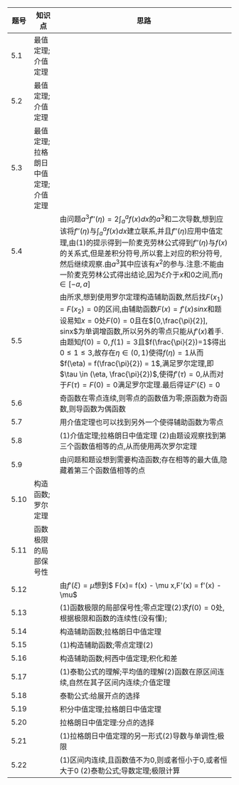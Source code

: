| 题号  | 知识点               |  思路    |
| ---- | ---------------------------------- | ---- |
| 5.1  | 最值定理;介值定理                  |      |
| 5.2  | 最值定理;介值定理                  |      |
| 5.3  | 最值定理;拉格朗日中值定理;介值定理 |      |
| 5.4  |  | 由问题$a^3f''(\eta) = 2\int_a^af(x)dx$的$a^3$和二次导数,想到应该将$f''(\eta)$与$\int_a^af(x)dx$建立联系,并且$f''(\eta)$应用中值定理,由(1)的提示得到一阶麦克劳林公式得到$f''(\eta)$与$f(x)$的关系式,但是差积分符号,所以套上对应的积分符号,然后继续观察.由$a^3$其中应该有$x^2$的参与.注意:不能由一阶麦克劳林公式得出结论,因为$\xi$介于$x$和$0$之间,而$\eta \in [-a,a]$ |
| 5.5 |  | 由所求,想到使用罗尔定理构造辅助函数,然后找$F(x_1)=F(x_2)=0$的区间,由辅助函数$F(x)=f'(x)sinx$和题设易知$x = 0$处$F(0) = 0$且在$[0,\frac{\pi}{2}], sinx$为单调增函数,所以另外的零点只能从$f'(x)$着手.由题知$f(0)=0,f(1)=3$且$f(\frac{\pi}{2})=1$得出$0 \leqslant 1 \leqslant 3$,故存在$\eta \in (0,1)$使得$f(\eta) = 1$从而$f(\eta) = f(\frac{\pi}{2}) = 1$,满足罗尔定理,即$\tau \in (\eta, \frac{\pi}{2})$,使得$f'(\tau) = 0$,从而对于$F(\tau) = F(0) = 0$满足罗尔定理.最后得证$F'(\xi) = 0$ |
| 5.6 |  | 奇函数在零点连续,则零点的函数值为零;原函数为奇函数,则导函数为偶函数 |
| 5.7 |  | 用介值定理也可以找到另外一个使得辅助函数为零点 |
| 5.8 |  | (1)介值定理;拉格朗日中值定理 (2)由题设观察找到第三个函数值相等的点,从而使用两次罗尔定理 |
| 5.9 |  | 由问题和题设想到需要构造函数;存在相等的最大值,隐藏着第三个函数值相等的点 |
| 5.10 | 构造函数;罗尔定理 |  |
| 5.11 | 函数极限的局部保号性 |  |
| 5.12 |                                    | 由$f'(\xi)=\mu$想到$ F(x)= f(x) - \mu x$,$F'(x) = f'(x) - \mu$ |
| 5.13 |                                    | (1)函数极限的局部保号性;零点定理(2)求$f(0)=0$处,根据极限和函数的连续性(没有懂); |
| 5.14 |                                    | 构造辅助函数;拉格朗日中值定理 |
| 5.15 |                                    | (1)构造辅助函数;零点定理(2) |
| 5.16 |                                    | 构造辅助函数;柯西中值定理;积化和差 |
| 5.17 |                                    | (1)泰勒公式的理解;平均值的理解(2)函数在原区间连续,自然在其子区间内连续;介值定理 |
| 5.18 |                                    | 泰勒公式:给展开点的选择 |
| 5.19 |                        | 积分中值定理;拉格朗日中值定理 |
| 5.20 |                                    | 拉格朗日中值定理:分点的选择 |
| 5.21 |                                    | (1)拉格朗日中值定理的另一形式(2)导数与单调性;极限 |
| 5.22 |                                    | (1)区间内连续,且函数值不为0,则或者恒小于0,或者恒大于0 (2)泰勒公式;导数定理;极限计算 |

